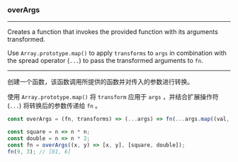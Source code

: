 ### overArgs

------------

Creates a function that invokes the provided function with its arguments transformed.

Use `Array.prototype.map()` to apply `transforms` to `args` in combination with the spread operator (`...`) to pass the transformed arguments to `fn`.

------------

创建一个函数，该函数调用所提供的函数并对传入的参数进行转换。

使用 `Array.prototype.map()` 将 `transform` 应用于 `args` ，并结合扩展操作符 (`...`) 将转换后的参数传递给 `fn` 。

```js
const overArgs = (fn, transforms) => (...args) => fn(...args.map((val, i) => transforms[i](val)));
```

```js
const square = n => n * n;
const double = n => n * 2;
const fn = overArgs((x, y) => [x, y], [square, double]);
fn(9, 3); // [81, 6]
```
